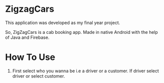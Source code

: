# ZigzagCars

This application was developed as my final year project.

So, ZigZagCars is a cab booking app.
Made in native Android with the help of Java and Firebase.


# How To Use 

1. First select who you wanna be i.e a driver or a customer.
      If driver select driver or select customer.
